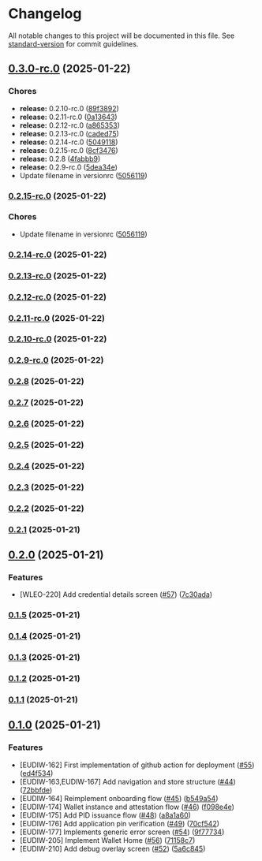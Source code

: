 # Changelog

All notable changes to this project will be documented in this file. See [standard-version](https://github.com/conventional-changelog/standard-version) for commit guidelines.

## [0.3.0-rc.0](https://github.com/pagopa/io-eudiw-app/compare/0.2.7...0.3.0-rc.0) (2025-01-22)


### Chores

* **release:** 0.2.10-rc.0 ([89f3892](https://github.com/pagopa/io-eudiw-app/commit/89f38925feb6c68033e85576b4f9e466311ecc8b))
* **release:** 0.2.11-rc.0 ([0a13643](https://github.com/pagopa/io-eudiw-app/commit/0a13643bfdb36e690d8403a054e6c782008ff6a4))
* **release:** 0.2.12-rc.0 ([a865353](https://github.com/pagopa/io-eudiw-app/commit/a86535349029b23201333edc97ebd645261b391e))
* **release:** 0.2.13-rc.0 ([caded75](https://github.com/pagopa/io-eudiw-app/commit/caded750ff200430e623a7327d6c022acf5a7c4d))
* **release:** 0.2.14-rc.0 ([5049118](https://github.com/pagopa/io-eudiw-app/commit/5049118441af2efc20e923bedaca017deecc5233))
* **release:** 0.2.15-rc.0 ([8cf3476](https://github.com/pagopa/io-eudiw-app/commit/8cf3476b6d1453da33a59db364c4288d1535d4e5))
* **release:** 0.2.8 ([4fabbb9](https://github.com/pagopa/io-eudiw-app/commit/4fabbb9ea824bde84dc139789ff0b1596ba1432e))
* **release:** 0.2.9-rc.0 ([5dea34e](https://github.com/pagopa/io-eudiw-app/commit/5dea34ee4622db4686e628fa3a50126fcf26bb09))
* Update filename in versionrc ([5056119](https://github.com/pagopa/io-eudiw-app/commit/5056119fbd73abe0eebaf33b9f28880a325d3d9d))

### [0.2.15-rc.0](https://github.com/pagopa/io-eudiw-app/compare/0.2.14-rc.0...0.2.15-rc.0) (2025-01-22)


### Chores

* Update filename in versionrc ([5056119](https://github.com/pagopa/io-eudiw-app/commit/5056119fbd73abe0eebaf33b9f28880a325d3d9d))

### [0.2.14-rc.0](https://github.com/pagopa/io-eudiw-app/compare/0.2.13-rc.0...0.2.14-rc.0) (2025-01-22)

### [0.2.13-rc.0](https://github.com/pagopa/io-eudiw-app/compare/0.2.12-rc.0...0.2.13-rc.0) (2025-01-22)

### [0.2.12-rc.0](https://github.com/pagopa/io-eudiw-app/compare/0.2.11-rc.0...0.2.12-rc.0) (2025-01-22)

### [0.2.11-rc.0](https://github.com/pagopa/io-eudiw-app/compare/0.2.10-rc.0...0.2.11-rc.0) (2025-01-22)

### [0.2.10-rc.0](https://github.com/pagopa/io-eudiw-app/compare/0.2.8...0.2.10-rc.0) (2025-01-22)

### [0.2.9-rc.0](https://github.com/pagopa/io-eudiw-app/compare/0.2.8...0.2.9-rc.0) (2025-01-22)

### [0.2.8](https://github.com/pagopa/io-eudiw-app/compare/0.2.7...0.2.8) (2025-01-22)

### [0.2.7](https://github.com/pagopa/io-eudiw-app/compare/0.2.6...0.2.7) (2025-01-22)

### [0.2.6](https://github.com/pagopa/io-eudiw-app/compare/0.2.5...0.2.6) (2025-01-22)

### [0.2.5](https://github.com/pagopa/io-eudiw-app/compare/0.2.4...0.2.5) (2025-01-22)

### [0.2.4](https://github.com/pagopa/io-eudiw-app/compare/0.2.3...0.2.4) (2025-01-22)

### [0.2.3](https://github.com/pagopa/io-eudiw-app/compare/0.2.2...0.2.3) (2025-01-22)

### [0.2.2](https://github.com/pagopa/io-eudiw-app/compare/0.2.1...0.2.2) (2025-01-22)

### [0.2.1](https://github.com/pagopa/io-eudiw-app/compare/0.2.0...0.2.1) (2025-01-21)

## [0.2.0](https://github.com/pagopa/io-eudiw-app/compare/0.1.5...0.2.0) (2025-01-21)


### Features

* [WLEO-220] Add credential details screen ([#57](https://github.com/pagopa/io-eudiw-app/issues/57)) ([7c30ada](https://github.com/pagopa/io-eudiw-app/commit/7c30ada24a227332465dde2aa2094ac313ac223f))

### [0.1.5](https://github.com/pagopa/io-eudiw-app/compare/0.1.4...0.1.5) (2025-01-21)

### [0.1.4](https://github.com/pagopa/io-eudiw-app/compare/0.1.3...0.1.4) (2025-01-21)

### [0.1.3](https://github.com/pagopa/io-eudiw-app/compare/0.1.2...0.1.3) (2025-01-21)

### [0.1.2](https://github.com/pagopa/io-eudiw-app/compare/0.1.1...0.1.2) (2025-01-21)

### [0.1.1](https://github.com/pagopa/io-eudiw-app/compare/0.1.0...0.1.1) (2025-01-21)

## [0.1.0](https://github.com/pagopa/io-eudiw-app/compare/0.5.0-rc.2...0.1.0) (2025-01-21)


### Features

* [EUDIW-162] First implementation of github action for deployment ([#55](https://github.com/pagopa/io-eudiw-app/issues/55)) ([ed4f534](https://github.com/pagopa/io-eudiw-app/commit/ed4f534ec5709f0c7eb3ee93ea49980d054c0322))
* [EUDIW-163,EUDIW-167] Add navigation and store structure ([#44](https://github.com/pagopa/io-eudiw-app/issues/44)) ([72bbfde](https://github.com/pagopa/io-eudiw-app/commit/72bbfdeceb5ff0c6bcd78aeab9dd8393f6d0f283))
* [EUDIW-164] Reimplement onboarding flow ([#45](https://github.com/pagopa/io-eudiw-app/issues/45)) ([b549a54](https://github.com/pagopa/io-eudiw-app/commit/b549a54742ebc28400295f5269f765a62aed1d14))
* [EUDIW-174] Wallet instance and attestation flow ([#46](https://github.com/pagopa/io-eudiw-app/issues/46)) ([f098e4e](https://github.com/pagopa/io-eudiw-app/commit/f098e4e799df3218970fc946c75e88e0d968149d))
* [EUDIW-175] Add PID issuance flow ([#48](https://github.com/pagopa/io-eudiw-app/issues/48)) ([a8a1a60](https://github.com/pagopa/io-eudiw-app/commit/a8a1a607038eb2f46eb8e5702636727e9fe19a8c))
* [EUDIW-176] Add application pin verification ([#49](https://github.com/pagopa/io-eudiw-app/issues/49)) ([70cf542](https://github.com/pagopa/io-eudiw-app/commit/70cf54246ebc250a92d81988f0958a27536cb6f4))
* [EUDIW-177] Implements generic error screen ([#54](https://github.com/pagopa/io-eudiw-app/issues/54)) ([9f77734](https://github.com/pagopa/io-eudiw-app/commit/9f77734c6a7ba939f759fec201d8c00a86372439))
* [EUDIW-205] Implement Wallet Home ([#56](https://github.com/pagopa/io-eudiw-app/issues/56)) ([71158c7](https://github.com/pagopa/io-eudiw-app/commit/71158c723ab50715fa8734438ff83533cc280eeb))
* [EUDIW-210] Add debug overlay screen ([#52](https://github.com/pagopa/io-eudiw-app/issues/52)) ([5a6c845](https://github.com/pagopa/io-eudiw-app/commit/5a6c845cc9d63ed9c16e98d9ff38e2546d7c531f))
